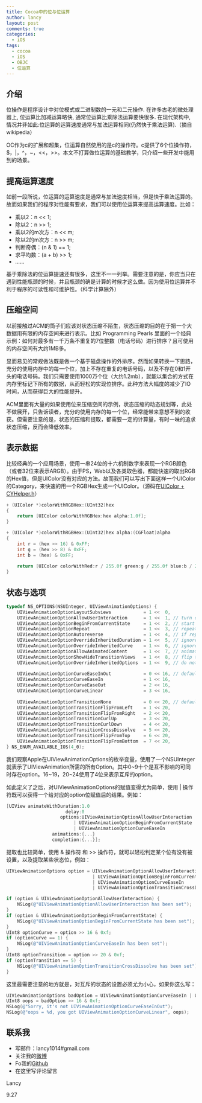 ```yaml
---
title: Cocoa中的位与位运算
author: lancy
layout: post
comments: true
categories:
  - iOS
tags:
  - cocoa
  - iOS
  - OBJC
  - 位运算
---
```


## 介绍
位操作是程序设计中对位模式或二进制数的一元和二元操作. 在许多古老的微处理器上, 位运算比加减运算略快, 通常位运算比乘除法运算要快很多. 在现代架构中, 情况并非如此:位运算的运算速度通常与加法运算相同(仍然快于乘法运算).（摘自wikipedia）

OC作为c的扩展和超集，位运算自然使用的是c的操作符。c提供了6个位操作符，$，|，^，~，<<，>>。本文不打算做位运算的基础教学，只介绍一些开发中能用到的场景。

## 提高运算速度
如前一段所说，位运算的运算速度是通常与加法速度相当，但是快于乘法运算的。故而如果我们的程序对性能有要求，我们可以使用位运算来提高运算速度。比如：

* 乘以2：n << 1;
* 除以2：n >> 1;
* 乘以2的m次方：n << m;
* 除以2的m次方：n >> m;
* 判断奇偶：(n & 1) == 1;
* 求平均数：(a + b) >> 1;
* ......

基于乘除法的位运算提速还有很多，这里不一一列举。需要注意的是，你应当只在遇到性能瓶颈的时候，并且瓶颈的确是计算的时候才这么做。因为使用位运算并不利于程序的可读性和可维护性。（科学计算除外）

## 压缩空间
以前接触过ACM的筒子们应该对状态压缩不陌生，状态压缩的目的在于把一个大数据用有限的内存空间来进行表示。比如 Programming Pearls 里面的一个经典示例：如何对最多有一千万条不重复的7位整数（电话号码）进行排序？且可使用的内存空间有大约1MB多。

显而易见的常规做法既是做一个基于磁盘操作的外排序。然而如果转换一下思路，充分的使用内存中的每一个位，加上不存在重复的电话号码，以及不存在0和1开头的电话号码。我们只需要使用1000万个位（大约1.2mb），就能以集合的方式在内存里标记下所有的数据，从而轻松的实现位排序。此种方法大幅度的减少了IO时间，从而获得巨大的性能提升。

ACM里面有大量的如果使用位来压缩空间的示例，状态压缩的动态规划等，此处不做展开，只告诉读者，充分的使用内存的每一个位，经常能带来意想不到的收获。但需要注意的是，状态的压缩和提取，都需要一定的计算量，有时一味的追求状态压缩，反而会降低效率。

## 表示数据
比较经典的一个应用场景，使用一串24位的十六机制数字来表现一个RGB颜色（或者32位来表示ARGB）。由于PS，Web以及各类取色器，都能快速的取出RGB的Hex值，但是UIColor没有对应的方法。故而我们可以写出下面这样一个UIColor的Category，来快速的用一个RGBHex生成一个UIColor。（源码在[UIColor + CYHelper.h](http://github.com/lancy/cyhelper)）

```objective-c
+ (UIColor *)colorWithRGBHex:(UInt32)hex
{
    return [UIColor colorWithRGBHex:hex alpha:1.0f];
}

+ (UIColor *)colorWithRGBHex:(UInt32)hex alpha:(CGFloat)alpha
{
    int r = (hex >> 16) & 0xFF;
    int g = (hex >> 8) & 0xFF;
    int b = (hex) & 0xFF;
    
    return [UIColor colorWithRed:r / 255.0f green:g / 255.0f blue:b / 255.0f alpha:alpha];
}
```

## 状态与选项
```objective-c
typedef NS_OPTIONS(NSUInteger, UIViewAnimationOptions) {
    UIViewAnimationOptionLayoutSubviews            = 1 <<  0,
    UIViewAnimationOptionAllowUserInteraction      = 1 <<  1, // turn on user interaction while animating
    UIViewAnimationOptionBeginFromCurrentState     = 1 <<  2, // start all views from current value, not initial value
    UIViewAnimationOptionRepeat                    = 1 <<  3, // repeat animation indefinitely
    UIViewAnimationOptionAutoreverse               = 1 <<  4, // if repeat, run animation back and forth
    UIViewAnimationOptionOverrideInheritedDuration = 1 <<  5, // ignore nested duration
    UIViewAnimationOptionOverrideInheritedCurve    = 1 <<  6, // ignore nested curve
    UIViewAnimationOptionAllowAnimatedContent      = 1 <<  7, // animate contents (applies to transitions only)
    UIViewAnimationOptionShowHideTransitionViews   = 1 <<  8, // flip to/from hidden state instead of adding/removing
    UIViewAnimationOptionOverrideInheritedOptions  = 1 <<  9, // do not inherit any options or animation type
    
    UIViewAnimationOptionCurveEaseInOut            = 0 << 16, // default
    UIViewAnimationOptionCurveEaseIn               = 1 << 16,
    UIViewAnimationOptionCurveEaseOut              = 2 << 16,
    UIViewAnimationOptionCurveLinear               = 3 << 16,
    
    UIViewAnimationOptionTransitionNone            = 0 << 20, // default
    UIViewAnimationOptionTransitionFlipFromLeft    = 1 << 20,
    UIViewAnimationOptionTransitionFlipFromRight   = 2 << 20,
    UIViewAnimationOptionTransitionCurlUp          = 3 << 20,
    UIViewAnimationOptionTransitionCurlDown        = 4 << 20,
    UIViewAnimationOptionTransitionCrossDissolve   = 5 << 20,
    UIViewAnimationOptionTransitionFlipFromTop     = 6 << 20,
    UIViewAnimationOptionTransitionFlipFromBottom  = 7 << 20,
} NS_ENUM_AVAILABLE_IOS(4_0);
```

我们观察Apple在UIViewAnimationOptions的枚举变量，使用了一个NSUInteger就表示了UIViewAnimation所需的所有Option。其中0~9十个是互不影响的可同时存在option。16~19，20~24使用了4位来表示互斥的option。

如此定义了之后，对UIViewAnimationOptions的赋值变得尤为简单，使用 | 操作符既可以获得一个给对应的option位赋值后的结果。例如：

```objective-c
[UIView animateWithDuration:1.0
                      delay:0
                    options:UIViewAnimationOptionAllowUserInteraction
                         | UIViewAnimationOptionBeginFromCurrentState
                         | UIViewAnimationOptionCurveEaseIn
                 animations:{...}
                 completion:{...}];
```

提取也比较简单，使用 & 操作符 和 >> 操作符，就可以轻松判定某个位有没有被设置，以及提取某些状态位，例如：

```objective-c
UIViewAnimationOptions option = UIViewAnimationOptionAllowUserInteraction
                                | UIViewAnimationOptionBeginFromCurrentState
                                | UIViewAnimationOptionCurveEaseIn
                                | UIViewAnimationOptionTransitionCrossDissolve;

if (option & UIViewAnimationOptionAllowUserInteraction) {
    NSLog(@"UIViewAnimationOptionAllowUserInteraction has been set");
}
if (option & UIViewAnimationOptionBeginFromCurrentState) {
    NSLog(@"UIViewAnimationOptionBeginFromCurrentState has been set");
}
UInt8 optionCurve = option >> 16 & 0xf;
if (optionCurve == 1) {
    NSLog(@"UIViewAnimationOptionCurveEaseIn has been set");
}
UInt8 optionTransition = option >> 20 & 0xf;
if (optionTransition == 5) {
    NSLog(@"UIViewAnimationOptionTransitionCrossDissolve has been set");
}
```

这里最需要注意的地方就是，对互斥的状态的设置必须尤为小心，如果你这么写：
    
```objective-c
UIViewAnimationOptions badOption = UIViewAnimationOptionCurveEaseIn | UIViewAnimationOptionCurveEaseOut;
UInt8 oops = badOption >> 16 & 0xf;
NSLog(@"Sorry, it's not UIViewAnimationOptionCurveEaseInOut");
NSLog(@"oops = %d, you got UIViewAnimationOptionCurveLinear", oops);
```


## 联系我
* 写邮件：lancy1014#gmail.com
* 关注我的[微博](http://weibo.com/lancy1014/)
* Fo我的[Github](http://github.com/lancy)
* 在这里写评论留言

Lancy

9.27
